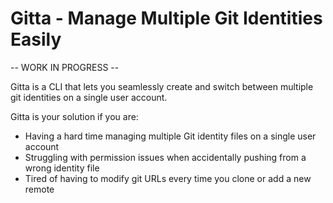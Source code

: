# Gitta - Manage Multiple Git Identities Easily

-- WORK IN PROGRESS --

Gitta is a CLI that lets you seamlessly create and switch between multiple git identities on a single user account.

Gitta is your solution if you are:

- Having a hard time managing multiple Git identity files on a single user account
- Struggling with permission issues when accidentally pushing from a wrong identity file
- Tired of having to modify git URLs every time you clone or add a new remote
